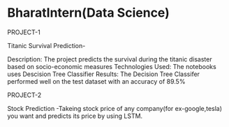 # BharatIntern(Data Science)
PROJECT-1

Titanic Survival Prediction-

Description: The project predicts the survival during the titanic disaster based on socio-economic measures
Technologies Used: The notebooks uses Descision Tree Classifier
Results: The Decision Tree Classifer performed well on the test dataset with an accuracy of 89.5%

PROJECT-2

Stock Prediction -Takeing stock price of any company(for ex-google,tesla) you want and predicts its price by using LSTM.
